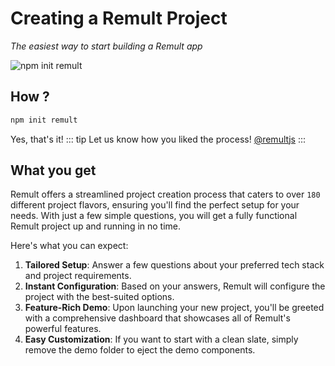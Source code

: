 # Creating a Remult Project

_The easiest way to start building a Remult app_

![npm init remult](../public/npm_init_remult.gif)

## How ?

```bash
npm init remult
```

Yes, that's it!
::: tip
Let us know how you liked the process! [@remultjs](https://twitter.com/RemultJs)
:::

## What you get

Remult offers a streamlined project creation process that caters to over `180` different project flavors, ensuring you'll find the perfect setup for your needs. With just a few simple questions, you will get a fully functional Remult project up and running in no time.

Here's what you can expect:

1. **Tailored Setup**: Answer a few questions about your preferred tech stack and project requirements.
2. **Instant Configuration**: Based on your answers, Remult will configure the project with the best-suited options.
3. **Feature-Rich Demo**: Upon launching your new project, you'll be greeted with a comprehensive dashboard that showcases all of Remult's powerful features.
4. **Easy Customization**: If you want to start with a clean slate, simply remove the demo folder to eject the demo components.
